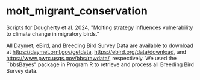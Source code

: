 # molt_migrant_conservation

Scripts for Dougherty et al. 2024, "Molting strategy influences vulnerability to climate change in migratory birds."

All Daymet, eBird, and Breeding Bird Survey Data are available to download at https://daymet.ornl.gov/getdata, https://ebird.org/data/download, and https://www.pwrc.usgs.gov/bbs/rawdata/, respectively. We used the ``bbsBayes" package in Program R to retrieve and process all Breeding Bird Survey data.
